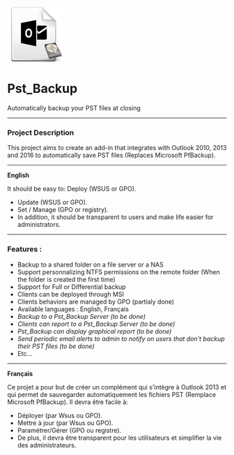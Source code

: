 
![Pst Bakcup Logo](SmartSingularity.PstBackupAgent/Logo.png)
# Pst_Backup

Automatically backup your PST files at closing
___
### Project Description 

This project aims to create an add-in that integrates with Outlook 2010, 2013 and 2016 to automatically save PST files (Replaces Microsoft PfBackup).

___
__English__ 

It should be easy to: Deploy (WSUS or GPO). 
* Update (WSUS or GPO). 
* Set / Manage (GPO or registry).
* In addition, it should be transparent to users and make life easier for administrators.
___
### Features :  
* Backup to a shared folder on a file server or a NAS  
* Support personnalizing NTFS permissions on the remote folder (When the folder is created the first time)  
* Support for Full or Differential backup  
* Clients can be deployed through MSI  
* Clients behaviors are managed by GPO (partialy done)  
* Available languages : English, Français  
* _Backup to a Pst_Backup Server (to be done)_  
* _Clients can report to a Pst_Backup Server (to be done)_  
* _Pst_Backup can display graphical report (to be done)_  
* _Send periodic email alerts to admin to notify on users that don't backup their PST files (to be done)_  
* Etc…
___
__Français__ 

Ce projet a pour but de créer un complément qui s'intègre à Outlook 2013 et qui permet de sauvegarder automatiquement les fichiers PST (Remplace Microsoft PfBackup). Il devra être facile à:
* Déployer (par Wsus ou GPO).
* Mettre à jour (par Wsus ou GPO).
* Paramétrer/Gérer (GPO ou registre).
* De plus, il devra être transparent pour les utilisateurs et simplifier la vie des administrateurs.
